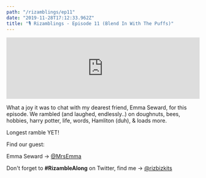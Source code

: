 ```yaml
---
path: "/rizamblings/ep11"
date: "2019-11-28T17:12:33.962Z"
title: "🎙️ Rizamblings - Episode 11 (Blend In With The Puffs)"
---
```


<iframe src="https://pods.slantedpress.com/embed/3/ef45902940b0ec6a8723c6812004dac6" width="100%" height="160px" style="border:none"></iframe>

What a joy it was to chat with my dearest friend, Emma Seward, for this episode. We rambled (and laughed, endlessly..) on doughnuts, bees, hobbies, harry potter, life, words, Hamliton (duh), & loads more.  

Longest ramble YET!

Find our guest:  

Emma Seward -> <a href="https://twitter.com/codling">@MrsEmma</a> 

Don't forget to **#RizambleAlong** on Twitter, find me -> <a href="https://twitter.com/rizbizkits">@rizbizkits</a>